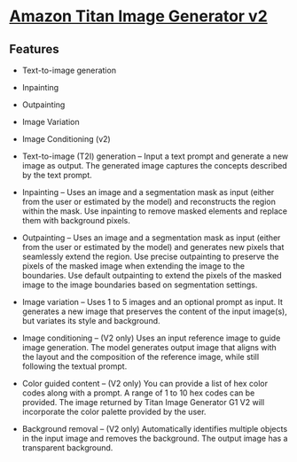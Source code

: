 # [Amazon Titan Image Generator v2](https://docs.aws.amazon.com/bedrock/latest/userguide/titan-image-models.html)

## Features

- Text-to-image generation
- Inpainting
- Outpainting
- Image Variation
- Image Conditioning (v2)



- Text-to-image (T2I) generation – Input a text prompt and generate a new image as output. The generated image captures the concepts described by the text prompt.

- Inpainting – Uses an image and a segmentation mask as input (either from the user or estimated by the model) and reconstructs the region within the mask. Use inpainting to remove masked elements and replace them with background pixels.

- Outpainting – Uses an image and a segmentation mask as input (either from the user or estimated by the model) and generates new pixels that seamlessly extend the region. Use precise outpainting to preserve the pixels of the masked image when extending the image to the boundaries. Use default outpainting to extend the pixels of the masked image to the image boundaries based on segmentation settings.

- Image variation – Uses 1 to 5 images and an optional prompt as input. It generates a new image that preserves the content of the input image(s), but variates its style and background.

- Image conditioning – (V2 only) Uses an input reference image to guide image generation. The model generates output image that aligns with the layout and the composition of the reference image, while still following the textual prompt.

- Color guided content – (V2 only) You can provide a list of hex color codes along with a prompt. A range of 1 to 10 hex codes can be provided. The image returned by Titan Image Generator G1 V2 will incorporate the color palette provided by the user.

- Background removal – (V2 only) Automatically identifies multiple objects in the input image and removes the background. The output image has a transparent background.
